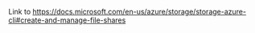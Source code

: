 Link to
<https://docs.microsoft.com/en-us/azure/storage/storage-azure-cli#create-and-manage-file-shares>
